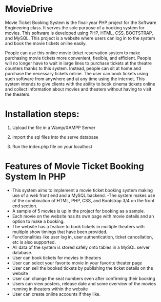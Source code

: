# MovieDrive

Movie Ticket Booking System is the final-year PHP project for the Software Engineering class. It serves the sole purpose of a booking system for movies. This software is developed using PHP, HTML, CSS, BOOTSTRAP, and MySQL. This project is a website where users can log in to the system and book the movie tickets online easily.

People can use this online movie ticket reservation system to make purchasing movie tickets more convenient, flexible, and efficient. People will no longer have to wait in large lines to purchase tickets at the theatre counters thanks to this system. Instead, people can sit at home and purchase the necessary tickets online. The user can book tickets using such software from anywhere and at any time using the internet. This system intends to give clients with the ability to book cinema tickets online and collect information about movies and theaters without having to visit the theaters.

# Installation steps:

1. Upload the file in a Wamp/XAMPP Server

2. Import the sql files into the serve database

3. Run the index.php file on your localhost

# Features of Movie Ticket Booking System In PHP

- This system aims to implement a movie ticket booking system making use of a web front end and a MySQL backend.
-The system makes use of the combination of HTML, PHP, CSS, and Bootstrap 3/4 on the front end section.
- A sample of 5 movies is up in the project for booking as a sample.
- Each movie on the website has its own page with movie details and an option to make a booking.
- The website has a feature to book tickets in multiple theaters with multiple show timings that have been provided.
- Functionalities like user log in, user authentication, ticket cancellation, etc is also supported.
- All data of the system is stored safely onto tables in a MySQL server database.
- User can book tickets for movies in theaters
- User can select your favorite movie in your favorite theater page
- User can sell the booked tickets by publishing the ticket details on the website
- User can change the seat numbers even after confirming their booking
- Users can view posters, release date and some overview of the movies running in theaters within the website
- User can create online accounts if they like.
